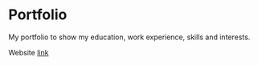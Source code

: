 # Portfolio
My portfolio to show my education, work experience, skills and interests.

Website [link](https://hanif-adedotun.com/)
